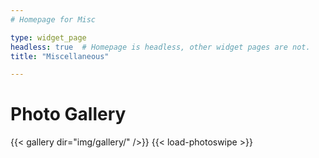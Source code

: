 ```yaml
---
# Homepage for Misc

type: widget_page
headless: true  # Homepage is headless, other widget pages are not.
title: "Miscellaneous"

---
```


# Photo Gallery

{{< gallery dir="img/gallery/" />}} {{< load-photoswipe >}}